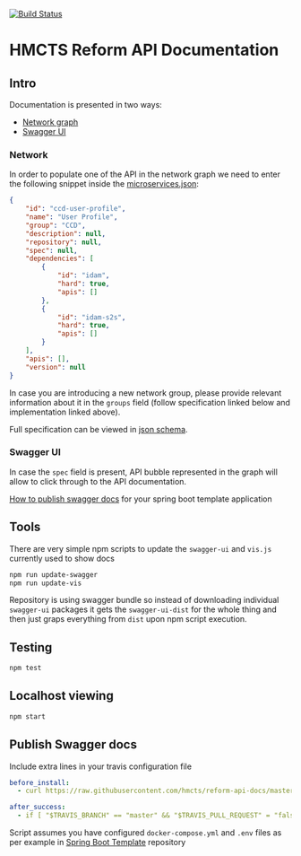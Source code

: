 [![Build Status](https://travis-ci.org/hmcts/reform-api-docs.svg?branch=master)](https://travis-ci.org/hmcts/reform-api-docs)

# HMCTS Reform API Documentation

## Intro

Documentation is presented in two ways:

- [Network graph](#network)
- [Swagger UI](#swagger-ui)

### Network

In order to populate one of the API in the network graph we need to enter the following snippet inside the [microservices.json](docs/microservices.json):

```json
{
    "id": "ccd-user-profile",
    "name": "User Profile",
    "group": "CCD",
    "description": null,
    "repository": null,
    "spec": null,
    "dependencies": [
        {
            "id": "idam",
            "hard": true,
            "apis": []
        },
        {
            "id": "idam-s2s",
            "hard": true,
            "apis": []
        }
    ],
    "apis": [],
    "version": null
}
```

In case you are introducing a new network group, please provide relevant information about it in the `groups` field (follow specification linked below and implementation linked above).

Full specification can be viewed in [json schema](microservices-schema.json).

### Swagger UI

In case the `spec` field is present, API bubble represented in the graph will allow to click through to the API documentation.

[How to publish swagger docs](#publish-swagger-docs) for your spring boot template application

## Tools

There are very simple npm scripts to update the `swagger-ui` and `vis.js` currently used to show docs

```bash
npm run update-swagger
npm run update-vis
```

Repository is using swagger bundle so instead of downloading individual `swagger-ui` packages it gets the `swagger-ui-dist` for the whole thing and then just graps everything from `dist` upon npm script execution.

## Testing

```bash
npm test
```

## Localhost viewing

```bash
npm start
```

## Publish Swagger docs

Include extra lines in your travis configuration file

```yaml
before_install:
  - curl https://raw.githubusercontent.com/hmcts/reform-api-docs/master/bin/publish-swagger-docs.sh > publish-swagger-docs.sh

after_success:
  - if [ "$TRAVIS_BRANCH" == "master" && "$TRAVIS_PULL_REQUEST" = "false" ]; then ./publish-swagger-docs.sh; fi
```

Script assumes you have configured `docker-compose.yml` and `.env` files as per example in [Spring Boot Template](https://github.com/hmcts/spring-boot-template) repository
